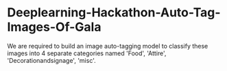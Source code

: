 # Deeplearning-Hackathon-Auto-Tag-Images-Of-Gala
We are required to build an image auto-tagging model to classify these images into 4 separate categories named 'Food', 'Attire', 'Decorationandsignage', 'misc'. 
